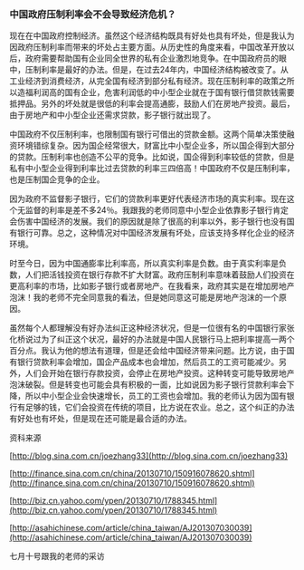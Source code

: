 ### 中国政府压制利率会不会导致经济危机？

现在在中国政府控制经济。虽然这个经济结构既具有好处也具有坏处，但是我认为因政府压制利率而带来的坏处占主要方面。从历史性的角度来看，中国改革开放以后，政府需要帮助国有企业同全世界的私有企业激烈地竞争。在中国政府员的眼中，压制利率是最好的办法。但是，在过去24年内，中国经济结构被改变了。从工业经济到消费经济，从完全国有经济到部分私有经济。现在压制利率的政策之所以造福利润高的国有企业，危害利润低的中小型企业就在于国有银行借贷款钱需要抵押品。另外的坏处就是很低的利率会提高通膨，鼓励人们在房地产投资。最后，由于房地产和中小型企业还需求贷款，影子银行就出现了。

中国政府不仅压制利率，也限制国有银行可借出的贷款金额。这两个简单决策使融资环境错综复杂。因为国企经常很大，财富比中小型企业多，所以国企得到大部分的贷款。压制利率也创造不公平的竞争。比如说，国企得到利率较低的贷款，但是私有中小型企业得到利率比过去贷款的利率三四倍高！中国政府不仅是压制利率，也是压制国企竞争的企业。

因为政府不监督影子银行，它们的贷款利率更好代表经济市场的真实利率。现在这个无监督的利率是差不多24％。我跟我的老师同意中小型企业依靠影子银行肯定会伤害中国经济的发展。我们的原因就是除了很高的利率以外，影子银行也没有国有银行可靠。总之，这种情况对中国经济发展有坏处，应该支持多样化企业的经济环境。

时至今日，因为中国通膨率比利率高，所以真实利率是负数。由于真实利率是负数，人们把活钱投资在银行存款不扩大财富。政府压制利率意味着鼓励人们投资在更高利率的市场，比如影子银行或者房地产。在我看来，政府其实是在增加房地产泡沫！我的老师不完全同意我的看法，但是她同意这可能是房地产泡沫的一个原因。

虽然每个人都理解没有好办法纠正这种经济状况，但是一位很有名的中国银行家张化桥说过为了纠正这个状况，最好的办法就是中国人民银行马上把利率提高一两个百分点。我认为他的想法有道理，但是还会给中国经济带来问题。比方说，由于国有银行贷款利率会增加，国企产品成本也会增加，然后员工的工资可能减少。另外，人们会开始在银行存款投资，会停止在房地产投资。这种转变可能导致房地产泡沫破裂。但是转变也可能会具有积极的一面，比如说因为影子银行贷款利率会下降，所以中小型企业会快速增长，员工的工资也会增加。我的老师认为因为国有银行有足够的钱，它们会投资在传统的项目，比方说在农业。总之，这个纠正的办法有好处也有坏处，但是现在还可能是最合适的办法。

资科来源

[http://blog.sina.com.cn/joezhang33](http://blog.sina.com.cn/joezhang33)

[http://finance.sina.com.cn/china/20130710/150916078620.shtml](http://finance.sina.com.cn/china/20130710/150916078620.shtml)

[http://biz.cn.yahoo.com/ypen/20130710/1788345.html](http://biz.cn.yahoo.com/ypen/20130710/1788345.html)

[http://asahichinese.com/article/china_taiwan/AJ201307030039](http://asahichinese.com/article/china_taiwan/AJ201307030039)

七月十号跟我的老师的采访
